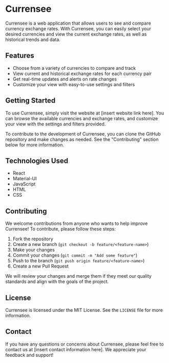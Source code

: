 # Currensee

Currensee is a web application that allows users to see and compare currency exchange rates. With Currensee, you can easily select your desired currencies and view the current exchange rates, as well as historical trends and data.

## Features

- Choose from a variety of currencies to compare and track
- View current and historical exchange rates for each currency pair
- Get real-time updates and alerts on rate changes
- Customize your view with easy-to-use settings and filters

## Getting Started

To use Currensee, simply visit the website at [insert website link here]. You can browse the available currencies and exchange rates, and customize your view with the settings and filters provided.

To contribute to the development of Currensee, you can clone the GitHub repository and make changes as needed. See the "Contributing" section below for more information.

## Technologies Used

- React
- Material-UI
- JavaScript
- HTML
- CSS

## Contributing

We welcome contributions from anyone who wants to help improve Currensee! To contribute, please follow these steps:

1. Fork the repository
2. Create a new branch (`git checkout -b feature/<feature-name>`)
3. Make your changes
4. Commit your changes (`git commit -m "Add some feature"`)
5. Push to the branch (`git push origin feature/<feature-name>`)
6. Create a new Pull Request

We will review your changes and merge them if they meet our quality standards and align with the goals of the project.

## License

Currensee is licensed under the MIT License. See the `LICENSE` file for more information.

## Contact

If you have any questions or concerns about Currensee, please feel free to contact us at [insert contact information here]. We appreciate your feedback and support!
